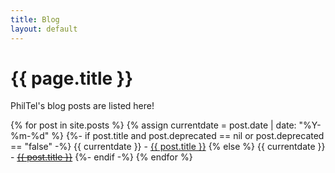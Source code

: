 ```yaml
--- 
title: Blog
layout: default
---
```

# {{ page.title }}

PhilTel's blog posts are listed here!

{% for post in site.posts %}
{% assign currentdate = post.date | date: "%Y-%m-%d" %}
{%- if post.title and post.deprecated == nil or post.deprecated == "false" -%}
{{ currentdate }} - <a href="{{ post.url }}" title="{{ post.title }}">{{ post.title }}</a>
{% else %}
{{ currentdate }} - <a href="{{ post.url }}" title="{{ post.title }}"><s>{{ post.title }}</s></a>
{%- endif -%}
{% endfor %}